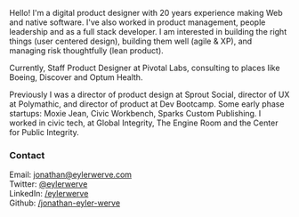 Hello! I'm a digital product designer with 20 years experience making Web and native software. I've also worked in product management, people leadership and as a full stack developer. I am interested in building the right things (user centered design), building them well (agile & XP), and managing risk thoughtfully (lean product).

Currently, Staff Product Designer at Pivotal Labs, consulting to places like Boeing, Discover and Optum Health.

Previously I was a director of product design at Sprout Social, director of UX at Polymathic, and director of product at Dev Bootcamp. Some early phase startups: Moxie Jean, Civic Workbench, Sparks Custom Publishing. I worked in civic tech, at Global Integrity, The Engine Room and the Center for Public Integrity.

<!-- <a class="button" href="http://bit.ly/via-eylerwerve">Portfolio</a>
<a class="button" href="/jonathan/resume">Resume</a>
<a class="button" href="/assets/documents/Jonathan-Eyler-Werve-resume.pdf">PDF Resume</a>
 -->

### Contact

Email: jonathan@eylerwerve.com<br/>
Twitter: [@eylerwerve](https://twitter.com/EylerWerve)<br/>
LinkedIn: [/eylerwerve](https://www.linkedin.com/in/eylerwerve)<br/>
Github: [/jonathan-eyler-werve](https://github.com/Jonathan-Eyler-Werve)<br/>
